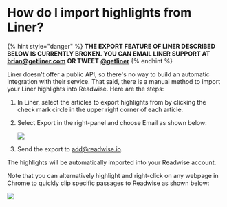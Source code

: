 # How do I import highlights from Liner?

{% hint style="danger" %}
**THE EXPORT FEATURE OF LINER DESCRIBED BELOW IS CURRENTLY BROKEN. YOU CAN EMAIL LINER SUPPORT AT** [**brian@getliner.com**](mailto:brian@getliner.com) **OR TWEET** [**@getliner**](https://twitter.com/getliner)&#x20;
{% endhint %}

Liner doesn't offer a public API, so there's no way to build an automatic integration with their service. That said, there is a manual method to import your Liner highlights into Readwise. Here are the steps:

1. In Liner, select the articles to export highlights from by clicking the check mark circle in the upper right corner of each article.
2.  Select Export in the right-panel and choose Email as shown below:

    ![](https://d33v4339jhl8k0.cloudfront.net/docs/assets/5eb8cc86042863474d1a75fd/images/5ef8f8482c7d3a10cba9ae98/file-xOAWzDft0X.png)
3. Send the export to add@readwise.io.&#x20;

The highlights will be automatically imported into your Readwise account.

Note that you can alternatively highlight and right-click on any webpage in Chrome to quickly clip specific passages to Readwise as shown below:

![](https://d33v4339jhl8k0.cloudfront.net/docs/assets/5eb8cc86042863474d1a75fd/images/5ef8fc7a04286306f805dfc4/file-6CJSxhFzRH.png)
